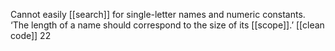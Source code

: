 Cannot easily [[search]] for single-letter names and numeric constants.
‘The length of a name should correspond to the size of its [[scope]].’ [[clean code]] 22